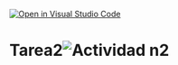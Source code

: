 [![Open in Visual Studio Code](https://classroom.github.com/assets/open-in-vscode-718a45dd9cf7e7f842a935f5ebbe5719a5e09af4491e668f4dbf3b35d5cca122.svg)](https://classroom.github.com/online_ide?assignment_repo_id=10900138&assignment_repo_type=AssignmentRepo)
# Tarea2![Actividad n2](https://user-images.githubusercontent.com/108839778/232367132-8b9f1ab1-b525-4958-96d7-cc027508f0ca.jpg)
